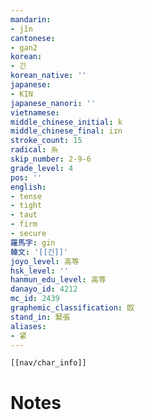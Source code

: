 ```yaml
---
mandarin:
- jǐn
cantonese:
- gan2
korean:
- 긴
korean_native: ''
japanese:
- KIN
japanese_nanori: ''
vietnamese:
middle_chinese_initial: k
middle_chinese_final: iɪn
stroke_count: 15
radical: 糸
skip_number: 2-9-6
grade_level: 4
pos: ''
english:
- tense
- tight
- taut
- firm
- secure
羅馬字: gin
韓文: '[[긴]]'
joyo_level: 高等
hsk_level: ''
hanmun_edu_level: 高等
danayo_id: 4212
mc_id: 2439
graphemic_classification: 臤
stand_in: 緊張
aliases:
- 紧
---
```

```meta-bind-embed
[[nav/char_info]]
```

# Notes
